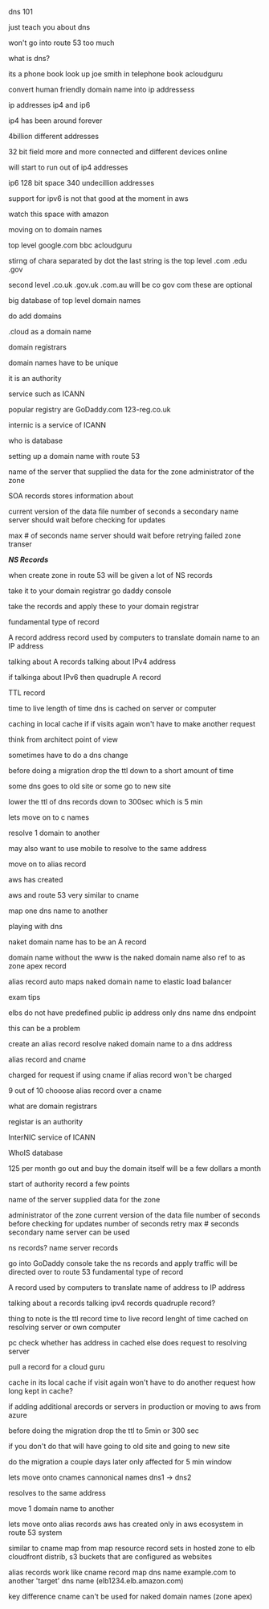 dns 101

just teach you about dns

won't go into route 53 too much


what is dns?

its a phone book
look up joe smith in telephone book
acloudguru

convert human friendly domain name into ip addressess


ip addresses
ip4
and ip6

ip4 has been around forever

4billion different addresses

32 bit field
more and more connected and different devices online

will start to run out of ip4 addresses


ip6
128 bit space
340 undecillion addresses

support for ipv6 is not that good at the moment in aws

watch this space with amazon

moving on to domain names

top level
google.com
bbc
acloudguru

stirng of chara separated by dot
the last string is the top level
.com
.edu
.gov

second level
.co.uk
.gov.uk
.com.au
will be co
gov
com 
these are optional

big database of top level domain names

do add domains

.cloud as a domain name

domain registrars

domain names have to be unique

it is an authority

service such as ICANN

popular registry are GoDaddy.com
123-reg.co.uk

internic is a service of ICANN

who is database

setting up a domain name with route 53

name of the server that supplied the data for the zone
administrator of the zone

SOA records stores information about

current version of the data file
number of seconds a secondary name server should wait before checking for updates

max # of seconds name server should wait before retrying failed zone transer

***NS Records***

when create zone in route 53 will be given a lot of NS records

take it to your domain registrar
go daddy console

take the records and apply these to your domain registrar

fundamental type of record

A record address record
used by computers to translate domain name to an IP address

talking about A records talking about IPv4 address

if talkinga about IPv6 then quadruple A record

TTL record

time to live 
length of time dns is cached on server or computer

caching in local cache if if visits again won't have to make another request

think from architect point of view


sometimes have to do a dns change

before doing a migration drop the ttl down to a short amount of time


some dns goes to old site or some go to new site

lower the ttl of dns records down to 300sec
which is 5 min

lets move on to c names

resolve 1 domain to another

may also want to use mobile to resolve to the same address

move on to alias record

aws has created

aws and route 53
very similar to cname

map one dns name to another

playing with dns

naket domain name has to be an A record

domain name without the www is the naked domain name
also ref to as zone apex record

alias record
auto maps
naked domain name to elastic load balancer

exam tips

elbs do not have predefined public ip address only dns name
dns endpoint

this can be a problem

create an alias record
resolve naked domain name to a dns address


alias record and cname

charged for request if using cname
if alias record won't be charged

9 out of 10 chooose alias record over a cname

what are domain registrars

registar is an authority

InterNIC service of ICANN

WhoIS database

125 per month
go out and buy the domain itself will be a few dollars a month

start of authority record a few points

name of the server 
	supplied data for the zone

administrator of the zone
current version of the data file
number of seconds before checking for updates
number of seconds retry
max # seconds secondary name server can be used

ns records?
name server records


go into GoDaddy console
take the ns records and apply 
traffic will be directed over to route 53
fundamental type of record

A record
used by computers to translate name of address to IP address

talking about a records talking ipv4 records
quadruple record?

thing to note is the ttl record time to live record
lenght of time cached on resolving server or own computer


pc check whether has address in cached
else does request to resolving server

pull a record for a cloud guru

cache in its local cache
if visit again won't have to do another request
how long kept in cache?


if adding additional arecords or servers in production
or moving to aws from azure

before doing the migration drop the ttl to 5min or 300 sec

if you don't do that will have going to old site and going to new site

do the migration a couple days later only affected for 5 min window

lets move onto cnames
cannonical names
dns1 -> dns2

resolves to the same address

move 1 domain name to another

lets move onto alias records
aws has created
only in aws ecosystem in route 53 system

similar to cname
map from
map resource record sets in hosted zone to elb cloudfront distrib, s3 buckets that are configured as websites

alias records work like cname record 
	map dns name example.com to another 'target' dns name (elb1234.elb.amazon.com)

key difference cname can't be used for naked domain names (zone apex)
